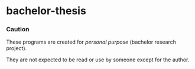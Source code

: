 # bachelor-thesis

### Caution

These programs are created for *personal purpose* (bachelor research project). 

They are not expected to be read or use by someone except for the author.


